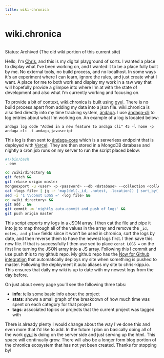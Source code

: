 ```yaml
---
title: wiki-chronica
---
```


# wiki.chronica

```scala mdoc:percentages:wiki.chronica
```

Status: Archived (The old wiki portion of this current site)

Hello, I'm [Chris](/about), and this is my digital playground of sorts. I wanted a
place to display what I've been working on, and I wanted it to be a place fully
built by me. No external tools, no build process, and no localhost. In some ways
it's an experiment where I can learn, ignore the rules, and just create what I
want. A place for me to both work and display my work in a raw way that will
hopefully provide a glimpse into where I'm at with the state of development and
also what I'm currently working and focusing on.

To provide a bit of context, wiki.chronica is built using [gyul](/wiki/gyul). There
is no build process apart from adding my data into a json file. wiki.chronica is
also tied directly into my time tracking system, [ándaga](/wiki/andaga). I use
[ándaga-cli](/wiki/andaga-cli) to log entries about what I'm working on. An example
of a log is located below:

`andaga log code "Added in a new feature to andaga cli" 45 -l home -p andaga-cli -t andaga,javascript`

This log is then sent to [ándaga-core](/wiki/andaga-core) which is a serverless
endpoint that is deployed with [Vercel](https://vercel.com). They are then stored
in a MongoDB database and nightly a cron job runs on my server to run the script
placed below:

```bash
#!/bin/bash
. env

cd /wiki/directory &&
git fetch &&
git rebase origin master
mongoexport -u <user> -p <password> --db <database> --collection <collection> --jsonArray --authenticationDatabase <dbi> --out <outdir> &&
cat <logs file> | jq -r 'map(del(._id, .notest, .location)) | sort_by(.date) | reverse' > <log dir> &j
sed -i '1 \\const LOGS =' <log file> &&
cd <wiki directory> &&
git add . &&
git commit -m 'nightly auto-commit and push of logs' &&
git push origin master
```

This script exports my logs in a JSON array. I then cat the file and pipe it
into jq to map through all of the values in the array and remove the `_id,
notes, and place` fields since it won't be used in chronica, sort the logs by
date, and then reverse them to have the newest logs first. I then save this new
file. If that is successfully I then use sed to place `const LOGS =` on the
first line turning the JSON array into a JS array. Following this I commit and
use push this to my github repo. My github repo has the [Now for Github
integration](https://vercel.com) that automatically deploys my site when
something is pushed to master. Following the deployment it auto aliases my site
to chris-kipp.io. This ensures that daily my wiki is up to date with my newest
logs from the day before.

On just about every page you'll see the following three tabs:

  - **info**: tells some basic info about the project
  - **stats**: shows a small graph of the breakdown of how much time was spent on each category for that project
  - **tags**: associated topics or projects that the current project was tagged with

There is already plenty I would change about the way I've done this and even
more that I'd like to add. In the future I plan on basically doing all of the
work [gyul](/wiki/gyul) is doing on the server side and just serving up the html.
This space will continually grow. There will also be a longer form blog portion
of the chronica ecosystem that has not yet been created. Thanks for stopping by!

```scala mdoc:tags:wiki-chronica
```
